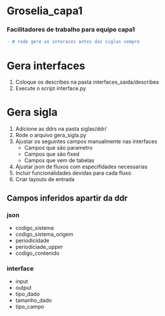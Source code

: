 # Groselia_capa1
### Facilitadores de trabalho para equipe capa1

```diff
- # rode gere as interaces antes das siglas sempre
```
# Gera interfaces
1. Coloque os describes na pasta interfaces_saida/describes
2. Execute o script interface.py

# Gera sigla
1. Adicione as ddrs na pasta siglas/ddr/
1. Rode o arquivo gera_sigla.py
1. Ajustar os seguintes campos manualmente nas interfaces
    * Campos que são parametro
    * Campos que são fixed
    * Campos que vem de tabelas
1. Ajustar json de fluxos com especifidades necessarias
1. Incluir funcionalidades devidas para cada fluxo
1. Criar layouts de entrada
## Campos inferidos apartir da ddr
### json
* codigo_sistema
* codigo_sistema_origem
* periodicidade
* periodiciade_upper
* codigo_contenido
### interface
* input
* output
* tipo_dado
* tamanho_dado
* tipo_campo
